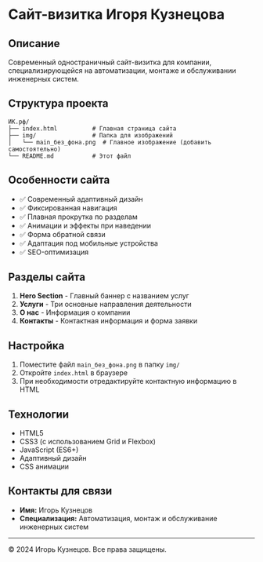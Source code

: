 # Сайт-визитка Игоря Кузнецова

## Описание
Современный одностраничный сайт-визитка для компании, специализирующейся на автоматизации, монтаже и обслуживании инженерных систем.

## Структура проекта
```
ИК.рф/
├── index.html          # Главная страница сайта
├── img/                # Папка для изображений
│   └── main_без_фона.png  # Главное изображение (добавить самостоятельно)
└── README.md           # Этот файл
```

## Особенности сайта
- ✅ Современный адаптивный дизайн
- ✅ Фиксированная навигация
- ✅ Плавная прокрутка по разделам
- ✅ Анимации и эффекты при наведении
- ✅ Форма обратной связи
- ✅ Адаптация под мобильные устройства
- ✅ SEO-оптимизация

## Разделы сайта
1. **Hero Section** - Главный баннер с названием услуг
2. **Услуги** - Три основные направления деятельности
3. **О нас** - Информация о компании
4. **Контакты** - Контактная информация и форма заявки

## Настройка
1. Поместите файл `main_без_фона.png` в папку `img/`
2. Откройте `index.html` в браузере
3. При необходимости отредактируйте контактную информацию в HTML

## Технологии
- HTML5
- CSS3 (с использованием Grid и Flexbox)
- JavaScript (ES6+)
- Адаптивный дизайн
- CSS анимации

## Контакты для связи
- **Имя:** Игорь Кузнецов
- **Специализация:** Автоматизация, монтаж и обслуживание инженерных систем

---
© 2024 Игорь Кузнецов. Все права защищены. 
